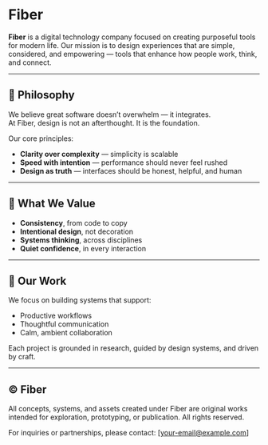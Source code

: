 # Fiber

**Fiber** is a digital technology company focused on creating purposeful tools for modern life. Our mission is to design experiences that are simple, considered, and empowering — tools that enhance how people work, think, and connect.

---

## 🧭 Philosophy

We believe great software doesn’t overwhelm — it integrates.  
At Fiber, design is not an afterthought. It is the foundation.

Our core principles:

- **Clarity over complexity** — simplicity is scalable  
- **Speed with intention** — performance should never feel rushed  
- **Design as truth** — interfaces should be honest, helpful, and human

---

## 🌱 What We Value

- **Consistency**, from code to copy
- **Intentional design**, not decoration
- **Systems thinking**, across disciplines
- **Quiet confidence**, in every interaction

---

## 🔧 Our Work

We focus on building systems that support:

- Productive workflows
- Thoughtful communication
- Calm, ambient collaboration

Each project is grounded in research, guided by design systems, and driven by craft.

---

## © Fiber

All concepts, systems, and assets created under Fiber are original works intended for exploration, prototyping, or publication. All rights reserved.

For inquiries or partnerships, please contact: [your-email@example.com]
